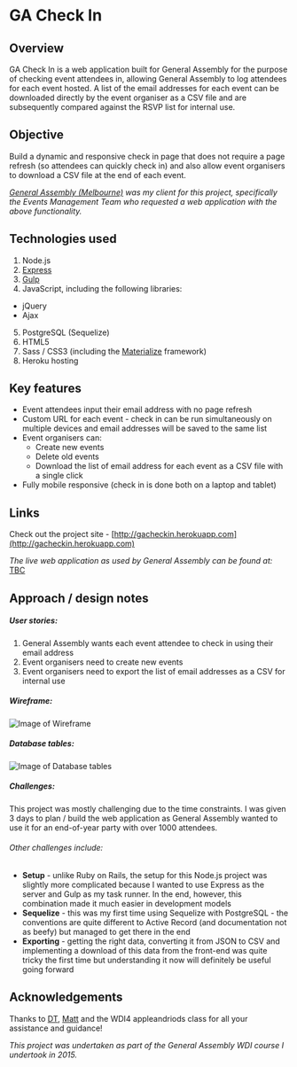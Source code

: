 # GA Check In

## Overview

GA Check In is a web application built for General Assembly for the purpose of checking event attendees in, allowing General Assembly to log attendees for each event hosted. A list of the email addresses for each event can be downloaded directly by the event organiser as a CSV file and are subsequently compared against the RSVP list for internal use.

## Objective

Build a dynamic and responsive check in page that does not require a page refresh (so attendees can quickly check in) and also allow event organisers to download a CSV file at the end of each event.

*[General Assembly (Melbourne)](https://generalassemb.ly/melbourne) was my client for this project, specifically the Events Management Team who requested a web application with the above functionality.*

## Technologies used

1. Node.js
2. [Express](http://expressjs.com/en/index.html)
3. [Gulp](http://gulpjs.com)
4. JavaScript, including the following libraries:
  - jQuery
  - Ajax
5. PostgreSQL (Sequelize)
6. HTML5
7. Sass / CSS3 (including the [Materialize](http://materializecss.com/) framework)
8. Heroku hosting

## Key features

- Event attendees input their email address with no page refresh
- Custom URL for each event - check in can be run simultaneously on multiple devices and email addresses will be saved to the same list
- Event organisers can:
  - Create new events
  - Delete old events
  - Download the list of email address for each event as a CSV file with a single click
- Fully mobile responsive (check in is done both on a laptop and tablet)

## Links

Check out the project site - [http://gacheckin.herokuapp.com](http://gacheckin.herokuapp.com)

*The live web application as used by General Assembly can be found at:* [TBC](TBC)

## Approach / design notes

##### User stories:

1. General Assembly wants each event attendee to check in using their email address
2. Event organisers need to create new events
3. Event organisers need to export the list of email addresses as a CSV for internal use

##### Wireframe:

![Image of Wireframe]()

##### Database tables:

![Image of Database tables]()

##### Challenges:

This project was mostly challenging due to the time constraints. I was given 3 days to plan / build the web application as General Assembly wanted to use it for an end-of-year party with over 1000 attendees.

###### Other challenges include:

- **Setup** - unlike Ruby on Rails, the setup for this Node.js project was slightly more complicated because I wanted to use Express as the server and Gulp as my task runner. In the end, however, this combination made it much easier in development models
- **Sequelize** - this was my first time using Sequelize with PostgreSQL - the conventions are quite different to Active Record (and documentation not as beefy) but managed to get there in the end
- **Exporting** - getting the right data, converting it from JSON to CSV and implementing a download of this data from the front-end was quite tricky the first time but understanding it now will definitely be useful going forward

## Acknowledgements

Thanks to [DT](https://github.com/epoch), [Matt](https://github.com/mattswann) and the WDI4 appleandriods class for all your assistance and guidance!

*This project was undertaken as part of the General Assembly WDI course I undertook in 2015.*

